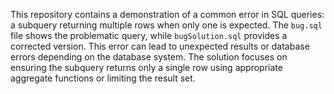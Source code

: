 This repository contains a demonstration of a common error in SQL queries: a subquery returning multiple rows when only one is expected.  The `bug.sql` file shows the problematic query, while `bugSolution.sql` provides a corrected version.  This error can lead to unexpected results or database errors depending on the database system.  The solution focuses on ensuring the subquery returns only a single row using appropriate aggregate functions or limiting the result set.